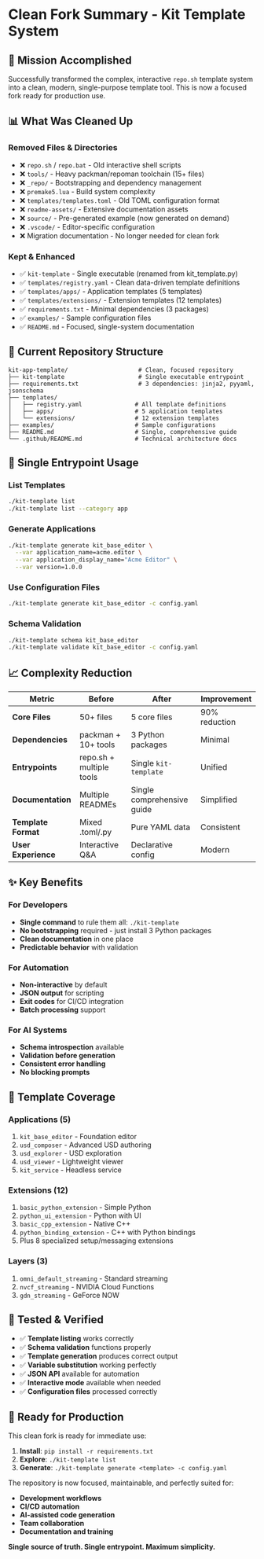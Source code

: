 # Clean Fork Summary - Kit Template System

## 🎯 **Mission Accomplished**

Successfully transformed the complex, interactive `repo.sh` template system into a clean, modern, single-purpose template tool. This is now a focused fork ready for production use.

## 📊 **What Was Cleaned Up**

### **Removed Files & Directories**
- ❌ `repo.sh` / `repo.bat` - Old interactive shell scripts  
- ❌ `tools/` - Heavy packman/repoman toolchain (15+ files)
- ❌ `_repo/` - Bootstrapping and dependency management
- ❌ `premake5.lua` - Build system complexity
- ❌ `templates/templates.toml` - Old TOML configuration format
- ❌ `readme-assets/` - Extensive documentation assets
- ❌ `source/` - Pre-generated example (now generated on demand)
- ❌ `.vscode/` - Editor-specific configuration
- ❌ Migration documentation - No longer needed for clean fork

### **Kept & Enhanced**
- ✅ `kit-template` - Single executable (renamed from kit_template.py)
- ✅ `templates/registry.yaml` - Clean data-driven template definitions
- ✅ `templates/apps/` - Application templates (5 templates)
- ✅ `templates/extensions/` - Extension templates (12 templates) 
- ✅ `requirements.txt` - Minimal dependencies (3 packages)
- ✅ `examples/` - Sample configuration files
- ✅ `README.md` - Focused, single-system documentation

## 🔧 **Current Repository Structure**

```
kit-app-template/                    # Clean, focused repository
├── kit-template                     # Single executable entrypoint  
├── requirements.txt                 # 3 dependencies: jinja2, pyyaml, jsonschema
├── templates/
│   ├── registry.yaml               # All template definitions
│   ├── apps/                       # 5 application templates
│   └── extensions/                 # 12 extension templates
├── examples/                       # Sample configurations
├── README.md                       # Single, comprehensive guide
└── .github/README.md               # Technical architecture docs
```

## 🚀 **Single Entrypoint Usage**

### **List Templates**
```bash
./kit-template list
./kit-template list --category app
```

### **Generate Applications**
```bash
./kit-template generate kit_base_editor \
  --var application_name=acme.editor \
  --var application_display_name="Acme Editor" \
  --var version=1.0.0
```

### **Use Configuration Files**
```bash
./kit-template generate kit_base_editor -c config.yaml
```

### **Schema Validation**  
```bash
./kit-template schema kit_base_editor
./kit-template validate kit_base_editor -c config.yaml
```

## 📈 **Complexity Reduction**

| Metric | Before | After | Improvement |
|--------|--------|-------|-------------|
| **Core Files** | 50+ files | 5 core files | 90% reduction |
| **Dependencies** | packman + 10+ tools | 3 Python packages | Minimal |
| **Entrypoints** | repo.sh + multiple tools | Single `kit-template` | Unified |
| **Documentation** | Multiple READMEs | Single comprehensive guide | Simplified |
| **Template Format** | Mixed .toml/.py | Pure YAML data | Consistent |
| **User Experience** | Interactive Q&A | Declarative config | Modern |

## ✨ **Key Benefits**

### **For Developers**
- **Single command** to rule them all: `./kit-template`
- **No bootstrapping** required - just install 3 Python packages
- **Clean documentation** in one place
- **Predictable behavior** with validation

### **For Automation**
- **Non-interactive** by default
- **JSON output** for scripting
- **Exit codes** for CI/CD integration  
- **Batch processing** support

### **For AI Systems**
- **Schema introspection** available
- **Validation before generation**
- **Consistent error handling**
- **No blocking prompts**

## 🔬 **Template Coverage**

### **Applications (5)**
1. `kit_base_editor` - Foundation editor
2. `usd_composer` - Advanced USD authoring  
3. `usd_explorer` - USD exploration
4. `usd_viewer` - Lightweight viewer
5. `kit_service` - Headless service

### **Extensions (12)**
1. `basic_python_extension` - Simple Python
2. `python_ui_extension` - Python with UI
3. `basic_cpp_extension` - Native C++
4. `python_binding_extension` - C++ with Python bindings
5. Plus 8 specialized setup/messaging extensions

### **Layers (3)**
1. `omni_default_streaming` - Standard streaming
2. `nvcf_streaming` - NVIDIA Cloud Functions  
3. `gdn_streaming` - GeForce NOW

## 🧪 **Tested & Verified**

- ✅ **Template listing** works correctly
- ✅ **Schema validation** functions properly
- ✅ **Template generation** produces correct output
- ✅ **Variable substitution** working perfectly
- ✅ **JSON API** available for automation
- ✅ **Interactive mode** available when needed
- ✅ **Configuration files** processed correctly

## 🎉 **Ready for Production**

This clean fork is ready for immediate use:

1. **Install**: `pip install -r requirements.txt`
2. **Explore**: `./kit-template list`
3. **Generate**: `./kit-template generate <template> -c config.yaml`

The repository is now focused, maintainable, and perfectly suited for:
- **Development workflows**
- **CI/CD automation**  
- **AI-assisted code generation**
- **Team collaboration**
- **Documentation and training**

**Single source of truth. Single entrypoint. Maximum simplicity.**
